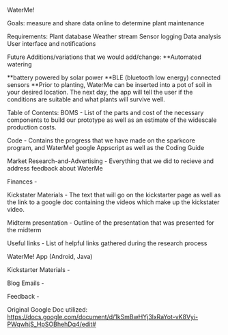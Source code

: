WaterMe!

Goals: measure and share data online to determine plant maintenance

Requirements:
	Plant database
	Weather stream
	Sensor logging
	Data analysis
	User interface and notifications

Future Additions/variations that we would add/change:
**Automated watering

**battery powered by solar power
**BLE (bluetooth low energy) connected sensors
**Prior to planting, WaterMe can be inserted into a pot of soil in your desired location.  The next day, the app will tell the user if the conditions are suitable and what plants will survive well.

Table of Contents: 
BOMS - List of the parts and cost of the necessary components to build our prototype as well as an estimate of the widescale production costs.

Code - Contains the progress that we have made on the sparkcore program, and WaterMe! google Appscript as well as the Coding Guide

Market Research-and-Advertising - Everything that we did to recieve and address feedback about WaterMe

Finances - 

Kickstater Materials - The text that will go on the kickstarter page as well as the link to a google doc containing the videos which make up the kickstater video.

Midterm presentation - Outline of the presentation that was presented for the midterm

Useful links - List of helpful links gathered during the research process

WaterMe! App (Android, Java) 

Kickstarter Materials - 

Blog Emails - 

Feedback - 


Original Google Doc utilized: https://docs.google.com/document/d/1kSmBwHYj3lxRaYot-vK8Vyi-PWqwhjS_HpSOBhehDq4/edit#
